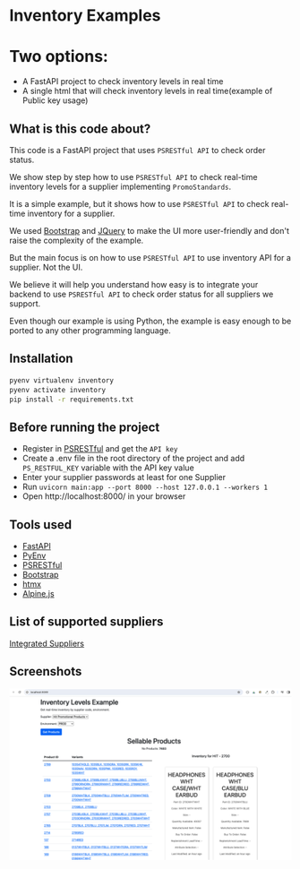 # Inventory Examples

# Two options:
- A FastAPI project to check inventory levels in real time
- A single html that will check inventory levels in real time(example of Public key usage)

## What is this code about?

This code is a FastAPI project that uses `PSRESTful API` to check order status.

We show step by step how to use `PSRESTful API` to check real-time inventory levels for a supplier implementing `PromoStandards`.

It is a simple example, but it shows how to use `PSRESTful API` to check real-time inventory for a supplier.

We used [Bootstrap](https://getbootstrap.com/) and [JQuery](https://jquery.com/) to make the UI more user-friendly and don't raise the complexity of the example.

But the main focus is on how to use `PSRESTful API` to use inventory API for a supplier. Not the UI.

We believe it will help you understand how easy is to integrate your backend to use `PSRESTful API` to check order 
status for all suppliers we support.

Even though our example is using Python, the example is easy enough to be ported to any other programming language.

## Installation

```bash
pyenv virtualenv inventory
pyenv activate inventory
pip install -r requirements.txt
```

## Before running the project

- Register in [PSRESTful](https://psrestful.com) and get the `API key`
- Create a .env file in the root directory of the project and add `PS_RESTFUL_KEY` variable with the API key value
- Enter your supplier passwords at least for one Supplier 
- Run `uvicorn main:app --port 8000 --host 127.0.0.1 --workers 1`
- Open http://localhost:8000/ in your browser

## Tools used

- [FastAPI](https://fastapi.tiangolo.com/)
- [PyEnv](https://github.com/pyenv/pyenv)
- [PSRESTful](https://psrestful.com)
- [Bootstrap](https://getbootstrap.com/)
- [htmx](https://htmx.org/)
- [Alpine.js](https://alpinejs.dev)

## List of supported suppliers

[Integrated Suppliers](https://psrestful.com/integrated-suppliers/)


## Screenshots

![Real-time-Inventory](screenshots/real-time-inventory-using-fast-api.png)